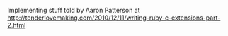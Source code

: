 Implementing stuff told by Aaron Patterson at http://tenderlovemaking.com/2010/12/11/writing-ruby-c-extensions-part-2.html